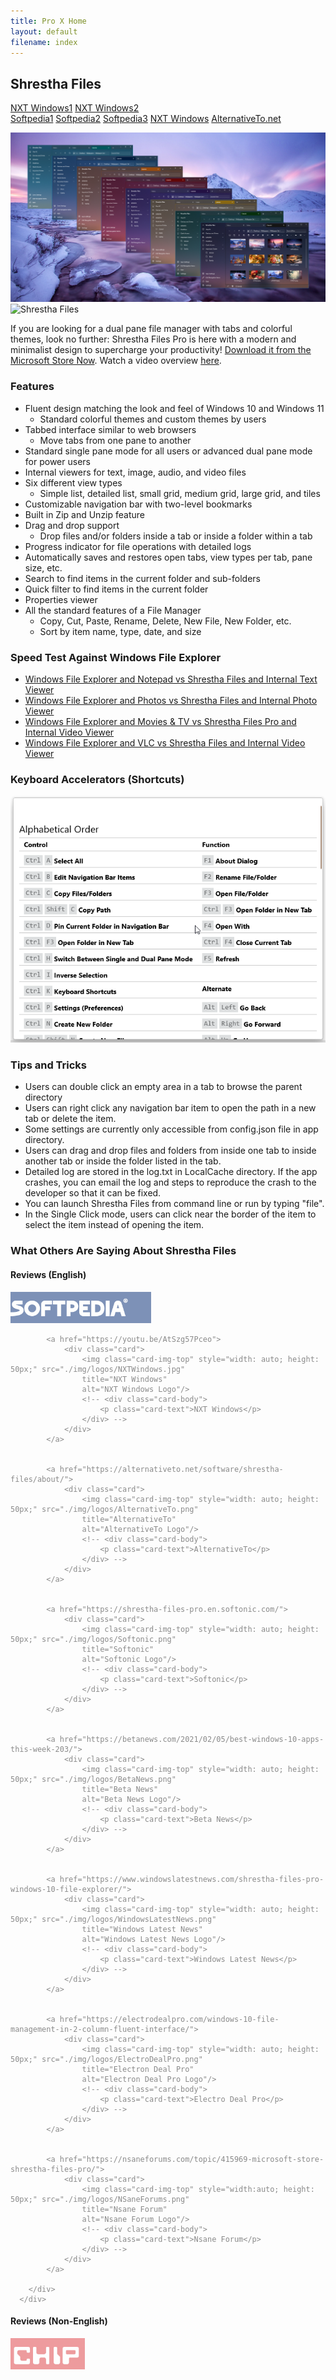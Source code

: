 ```yaml
---
title: Pro X Home
layout: default
filename: index
---
```



## Shrestha Files

<div class="container">
  <div class="card">
    <a href="https://youtu.be/AtSzg57Pceo">NXT Windows1</a>
    <a href="https://youtu.be/AtSzg57Pceo">NXT Windows2</a>
  </div>
  <a href="https://www.softpedia.com/get/File-managers/Shrestha-Files.shtml" class="btn btn-outline-secondary" role="button">Softpedia1</a>
  <a href="https://www.softpedia.com/get/File-managers/Shrestha-Files.shtml" class="btn btn-primary" role="button">Softpedia2</a>
  <a href="https://www.softpedia.com/get/File-managers/Shrestha-Files.shtml" class="btn btn-primary">Softpedia3</a>
  <a href="https://youtu.be/AtSzg57Pceo">NXT Windows</a>
  <a href="https://alternativeto.net/software/shrestha-files/about/">AlternativeTo.net</a>
</div>


[![Shrestha Files](/images/Launch2021/ColorfulShresthaFilesPro.png)](https://youtu.be/fOKNh0Mdl_I)
![Shrestha Files](/images/Launch2021/ShresthaFilesProGuideAnimated.gif)

If you are looking for a dual pane file manager with tabs and colorful themes, look no further: Shrestha Files Pro is here with a modern and minimalist design to supercharge your productivity! [Download it from the Microsoft Store Now](https://www.microsoft.com/store/apps/9npnffsv2hqm?cid=GitHub). Watch a video overview [here](https://youtu.be/fOKNh0Mdl_I).


### Features
* Fluent design matching the look and feel of Windows 10 and Windows 11
  * Standard colorful themes and custom themes by users
* Tabbed interface similar to web browsers
  * Move tabs from one pane to another
* Standard single pane mode for all users or advanced dual pane mode for power users
* Internal viewers for text, image, audio, and video files
* Six different view types
  * Simple list, detailed list, small grid, medium grid, large grid, and tiles
* Customizable navigation bar with two-level bookmarks
* Built in Zip and Unzip feature
* Drag and drop support
  * Drop files and/or folders inside a tab or inside a folder within a tab
* Progress indicator for file operations with detailed logs
* Automatically saves and restores open tabs, view types per tab, pane size, etc.
* Search to find items in the current folder and sub-folders
* Quick filter to find items in the current folder
* Properties viewer
* All the standard features of a File Manager
  * Copy, Cut, Paste, Rename, Delete, New File, New Folder, etc.
  * Sort by item name, type, date, and size


### Speed Test Against Windows File Explorer
* [Windows File Explorer and Notepad vs Shrestha Files and Internal Text Viewer](https://youtu.be/V09G9u-RAR4)
* [Windows File Explorer and Photos vs Shrestha Files and Internal Photo Viewer](https://youtu.be/oFsOza1OU0M)
* [Windows File Explorer and Movies & TV vs Shrestha Files Pro and Internal Video Viewer](https://youtu.be/ZVTDLhgIqWg)
* [Windows File Explorer and VLC vs Shrestha Files and Internal Video Viewer](https://youtu.be/gTBngQdT3Gw)

### Keyboard Accelerators (Shortcuts)

![Keyboard Accelerators](/images/ShresthaFilesShortcuts.gif)

### Tips and Tricks
* Users can double click an empty area in a tab to browse the parent directory
* Users can right click any navigation bar item to open the path in a new tab or delete the item.
* Some settings are currently only accessible from config.json file in app directory.
* Users can drag and drop files and folders from inside one tab to inside another tab or inside the folder listed in the tab.
* Detailed log are stored in the log.txt in LocalCache directory. If the app crashes, you can email the log and steps to reproduce the crash to the developer so that it can be fixed.
* You can launch Shrestha Files from command line or run by typing "file".
* In the Single Click mode, users can click near the border of the item to select the item instead of opening the item.


### What Others Are Saying About Shrestha Files

<div class="card">
    <div class="card-header">
        <h4>Reviews (English)</h4>
    </div>        
    <div class="card-body">
        <div class="card-group" style="opacity: 0.5;">
            <a href="https://www.softpedia.com/get/File-managers/Shrestha-Files.shtml">
                <div class="card">
                    <img class="card-img-top" style="width: auto; height: 50px;" 
                    title="Softpedia"
                    src="./img/logos/Softpedia.png" 
                    alt="Softpedia Logo"/>
                    <!-- <div class="card-body">
                        <p class="card-text">Softpedia</p>
                    </div> -->
                </div>
            </a> 

            
            <a href="https://youtu.be/AtSzg57Pceo">
                <div class="card">
                    <img class="card-img-top" style="width: auto; height: 50px;" src="./img/logos/NXTWindows.jpg" 
                    title="NXT Windows"
                    alt="NXT Windows Logo"/>
                    <!-- <div class="card-body">
                        <p class="card-text">NXT Windows</p>
                    </div> -->
                </div>
            </a>

            
            <a href="https://alternativeto.net/software/shrestha-files/about/">
                <div class="card">
                    <img class="card-img-top" style="width: auto; height: 50px;" src="./img/logos/AlternativeTo.png" 
                    title="AlternativeTo"
                    alt="AlternativeTo Logo"/>
                    <!-- <div class="card-body">
                        <p class="card-text">AlternativeTo</p>
                    </div> -->
                </div>
            </a>

            
            <a href="https://shrestha-files-pro.en.softonic.com/">
                <div class="card">
                    <img class="card-img-top" style="width: auto; height: 50px;" src="./img/logos/Softonic.png" 
                    title="Softonic"
                    alt="Softonic Logo"/>
                    <!-- <div class="card-body">
                        <p class="card-text">Softonic</p>
                    </div> -->
                </div>
            </a>

            
            <a href="https://betanews.com/2021/02/05/best-windows-10-apps-this-week-203/">
                <div class="card">
                    <img class="card-img-top" style="width: auto; height: 50px;" src="./img/logos/BetaNews.png" 
                    title="Beta News"
                    alt="Beta News Logo"/>
                    <!-- <div class="card-body">
                        <p class="card-text">Beta News</p>
                    </div> -->
                </div>
            </a>

            
            <a href="https://www.windowslatestnews.com/shrestha-files-pro-windows-10-file-explorer/">
                <div class="card">
                    <img class="card-img-top" style="width: auto; height: 50px;" src="./img/logos/WindowsLatestNews.png" 
                    title="Windows Latest News"
                    alt="Windows Latest News Logo"/>
                    <!-- <div class="card-body">
                        <p class="card-text">Windows Latest News</p>
                    </div> -->
                </div>
            </a>

            
            <a href="https://electrodealpro.com/windows-10-file-management-in-2-column-fluent-interface/">
                <div class="card">
                    <img class="card-img-top" style="width: auto; height: 50px;" src="./img/logos/ElectroDealPro.png" 
                    title="Electron Deal Pro"
                    alt="Electron Deal Pro Logo"/>
                    <!-- <div class="card-body">
                        <p class="card-text">Electro Deal Pro</p>
                    </div> -->
                </div>
            </a>

            
            <a href="https://nsaneforums.com/topic/415969-microsoft-store-shrestha-files-pro/">
                <div class="card">
                    <img class="card-img-top" style="width:auto; height: 50px;" src="./img/logos/NSaneForums.png" 
                    title="Nsane Forum"
                    alt="Nsane Forum Logo"/>
                    <!-- <div class="card-body">
                        <p class="card-text">Nsane Forum</p>
                    </div> -->
                </div>
            </a>

        </div>
      </div>
</div>



<div class="card">
    <div class="card-header">
        <h4>Reviews (Non-English)</h4>
    </div>        
    <div class="card-body">
        <div class="card-group" style="opacity: 0.5;">
            <a href="https://www.chip.de/news/Explorer-Alternative-fuer-Windows-10-Diese-10-Euro-App-gibt-es-aktuell-gratis_183270871.html">
                <div class="card">
                    <img class="card-img-top" style="width: auto; height: 50px;" 
                    title="Chip.de - Video (German)"
                    src="./img/logos/int/ChipDe.png" 
                    alt="Chip.de Logo"/>
                    <!-- <div class="card-body">
                        <p class="card-text">Chip.de - Video (German)</p>
                    </div> -->
                </div>
            </a> 

            
            <a href="https://youtu.be/Fk84PkAQ0Eg">
                <div class="card">
                    <img class="card-img-top" style="width: auto; height: 50px;" src="./img/logos/int/LosIllusionistas.jpg" 
                    title="Los Ilusionistas De La Tecnología - Video (Spanish)"
                    alt="Los Ilusionistas De La Tecnología Logo"/>
                    <!-- <div class="card-body">
                        <p class="card-text">Los Ilusionistas De La Tecnología - Video (Spanish)</p>
                    </div> -->
                </div>
            </a>

            
            <a href="https://www.youtube.com/watch?v=z4RhHVN2FfY">
                <div class="card">
                    <img class="card-img-top" style="width: auto; height: 50px;" src="./img/logos/int/MasterTutos93.jpg" 
                    title="Master Tutos 93 - Video (Spanish)"
                    alt="Master Tutos 93 Logo"/>
                    <!-- <div class="card-body">
                        <p class="card-text">Master Tutos 93 - Video (Spanish)</p>
                    </div> -->
                </div>
            </a>

            
            <a href="https://www.deskmodder.de/blog/2021/01/31/shrestha-files-pro-als-windows-10-datei-explorer-app-noch-kurzzeitig-kostenlos/">
                <div class="card">
                    <img class="card-img-top" style="width: auto; height: 50px;" src="./img/logos/int/Deskmodder.png" 
                    title="Deskmodder.de (German)"
                    alt="Deskmodder.de Logo"/>
                    <!-- <div class="card-body">
                        <p class="card-text">Deskmodder.de (German)</p>
                    </div> -->
                </div>
            </a>

            
            <a href="https://www.chip.cz/novinky/software/prakticka-alternativa-spravce-souboru-pro-windows-10-je-docasne-k-dispozici-zdarma/">
                <div class="card">
                    <img class="card-img-top" style="width: auto; height: 50px;" src="./img/logos/int/ChipCz.png" 
                    title="Chip.cz (Czech)"
                    alt="Chip.cz Logo"/>
                    <!-- <div class="card-body">
                        <p class="card-text">Chip.cz (Czech)</p>
                    </div> -->
                </div>
            </a>

            
            <a href="https://blog.kdata.vn/shrestha-files-pro-dang-mien-phi-cho-nguoi-dung-windows-10-5839/">
                <div class="card">
                    <img class="card-img-top" style="width: auto; height: 50px;" src="./img/logos/int/Kdata.png" 
                    title="KData.Vn (Vietnamese)"
                    alt="KData.Vn Logo"/>
                    <!-- <div class="card-body">
                        <p class="card-text">KData.Vn (Vietnamese)</p>
                    </div> -->
                </div>
            </a>

            
            <a href="https://windowsforum.kr/data/16705506">
                <div class="card">
                    <img class="card-img-top" style="width: auto; height: 50px;" src="./img/logos/int/WindowsForum.png" 
                    title="WindowsForum.Kr (Korean)"
                    alt="WindowsForum Logo"/>
                    <!-- <div class="card-body">
                        <p class="card-text">WindowsForum.Kr (Korean)</p>
                    </div> -->
                </div>
            </a>

            
            <a href="https://youtu.be/0h9MDohkjEE">
                <div class="card">
                    <img class="card-img-top" style="width:auto; height: 50px;" src="./img/logos/int/MohmoudImran.png" 
                    title="Mahmoud Imran - Video (Arabic)"
                    alt="Mahmoud Imran Logo"/>
                    <!-- <div class="card-body">
                        <p class="card-text">Mahmoud Imran - Video (Arabic)</p>
                    </div> -->
                </div>
            </a>


            
            <a href="https://www.descargas.com/app/shrestha-files-pro/windows/">
                <div class="card">
                    <img class="card-img-top" style="width:auto; height: 50px;" src="./img/logos/int/Descargas.png" 
                    title="Descargas (Spanish)"
                    alt="Descargas Logo"/>
                    <!-- <div class="card-body">
                        <p class="card-text">Descargas (Spanish)</p>
                    </div> -->
                </div>
            </a>


            
            <a href="https://trainghiemso.vn/shrestha-files-free/">
                <div class="card">
                    <img class="card-img-top" style="width:auto; height: 50px;" src="./img/logos/int/Trainghiemso.png" 
                    title="Trainghiemso.vn (Vietnamese)"
                    alt="Trainghiemso.vn Logo"/>
                    <!-- <div class="card-body">
                        <p class="card-text">Trainghiemso.vn (Vietnamese) - Video (Arabic)</p>
                    </div> -->
                </div>
            </a>


            
            <a href="https://freesoft.ru/windows/shrestha-files">
                <div class="card">
                    <img class="card-img-top" style="width:auto; height: 50px;" src="./img/logos/int/FreeSoft.png" 
                    title="Freesoft.ru (Russian)"
                    alt="Freesoft.ru Logo"/>
                    <!-- <div class="card-body">
                        <p class="card-text">Freesoft.ru (Russian)</p>
                    </div> -->
                </div>
            </a>


            
            <a href="https://techmaniacs.gr/shrestha-files-pro-entelos-dorean-apo-ta-9-eyro-poy-kostizei-gia-windows-10/">
                <div class="card">
                    <img class="card-img-top" style="width:auto; height: 50px;" src="./img/logos/int/Techmaniacs.png" 
                    title="Techmaniacs.gr (Greek)"
                    alt="Techmaniacs.gr Logo"/>
                    <!-- <div class="card-body">
                        <p class="card-text">Techmaniacs.gr (Greek)</p>
                    </div> -->
                </div>
            </a>

            
            <a href="https://shrestha-files-a-modern-dual-panel-file-manager.para-ordenador.com/">
                <div class="card">
                    <img class="card-img-top" style="width:auto; height: 50px;" src="./img/logos/int/Para-Ordenador.png" 
                    title="Para-Ordenador (Spanish)"
                    alt="Para-Ordenador Logo"/>
                    <!-- <div class="card-body">
                        <p class="card-text">Para-Ordenador (Spanish)</p>
                    </div> -->
                </div>
            </a>


            
            <a href="https://www.futurezone.de/digital-life/article231487443/Download-kostenlos-statt-9-Euro-Nur-heute-ist-die-Software-umsonst.html">
                <div class="card">
                    <img class="card-img-top" style="width:auto; height: 50px;" src="./img/logos/int/FutureZone.png" 
                    title="FutureZone.de (German)"
                    alt="FutureZone.de Logo"/>
                    <!-- <div class="card-body">
                        <p class="card-text">FutureZone.de (German)</p>
                    </div> -->
                </div>
            </a>


            
            <a href="https://www.giga.de/news/fuer-windows-10-alternativer-datei-explorer-fuer-kurze-zeit-kostenlos/">
                <div class="card">
                    <img class="card-img-top" style="width:auto; height: 50px;" src="./img/logos/int/Giga.png" 
                    title="Giga.de (German)"
                    alt="Giga.de Logo"/>
                    <!-- <div class="card-body">
                        <p class="card-text">Giga.de (German)</p>
                    </div> -->
                </div>
            </a>

            
            <a href="https://bubera.com/pc-software-gadget/about-windows10-shrestha-files-pro/">
                <div class="card">
                    <img class="card-img-top" style="width:auto; height: 50px;" src="./img/logos/int/Bubera.png" 
                    title="Bubera.com (Japanese)"
                    alt="Bubera.com (Japanese) Logo"/>
                    <!-- <div class="card-body">
                        <p class="card-text">Bubera.com (Japanese)</p>
                    </div> -->
                </div>
            </a>

            <a href="https://www.hcl.hr/vijest/besplatno-se-dijeli-solidna-alternativa-windowsovom-file-exploreru-176332/">
                <div class="card">
                    <img class="card-img-top" style="width:auto; height: 50px;" src="./img/logos/int/HCL.png" 
                    title="Hcl.hr (Croatian)"
                    alt="Hcl.hr (Croatian)"/>
                    <!-- <div class="card-body">
                        <p class="card-text">Hcl.hr (Croatian)</p>
                    </div> -->
                </div>
            </a>
            
            <a href="https://www.01net.com/telecharger/windows/Utilitaire/gestion_de_fichier/fiches/157602.html">
                <div class="card">
                    <img class="card-img-top" style="width:auto; height: 50px;" src="./img/logos/int/01Net.png" 
                    title="01Net.Com (French)"
                    alt="01Net.Com (French) Logo"/>
                    <!-- <div class="card-body">
                        <p class="card-text">01Net.Com (French)</p>
                    </div> -->
                </div>
            </a>
            
            <a href="https://forum.zyzoom.net/threads/367759/">
                <div class="card">
                    <img class="card-img-top" style="width:auto; height: 50px;" src="./img/logos/int/Zyzoom.png" 
                    title="Zyzoom.Net (Arabic)"
                    alt="Zyzoom.Net (Arabic)Logo"/>
                    <!-- <div class="card-body">
                        <p class="card-text">Zyzoom.Net (Arabic)</p>
                    </div> -->
                </div>
            </a>
            
            <a href="http://haohe.fun/2021/09/win10shrestha-files%EF%BC%9A%E9%80%82%E7%94%A8%E4%BA%8E-windows-10-%E5%92%8C-windows-11-%E8%AE%BE%E5%A4%87%E7%9A%84%E7%8E%B0%E4%BB%A3%E5%8F%8C%E7%AA%97%E6%A0%BC%E6%96%87%E4%BB%B6%E7%AE%A1%E7%90%86/">
                <div class="card">
                    <img class="card-img-top" style="width:auto; height: 50px;" src="./img/logos/int/haohe.png" 
                    title="Haohe.Fun (Chinese Simplified)"
                    alt="Haohe.Fun (Chinese Simplified) Logo"/>
                    <!-- <div class="card-body">
                        <p class="card-text">Haohe.Fun (Chinese Simplified)</p>
                    </div> -->
                </div>
            </a>
        </div>
      </div>
</div>


### Translation

If you would like to translate the app in the language of your choice, instructions are provided [here](https://jptgamesandapps.github.io/ShresthaFiles/translation).


### Thoughts that every one have about Windows File Explorer in Windows 11
* Windows File Explorer Alternative
* Windows File Explorer Not Responding
* Windows File Explorer Slow
* Windows File Explorer Tabs
* Windows File Explorer Not Opening
* Get Help with File Explorer in Windows

### Note
This repo does not contain source code for Shrestha Files!


[![Get it From Microsoft Store](https://developer.microsoft.com/store/badges/images/English_get-it-from-MS.png)](//www.microsoft.com/store/apps/9npnffsv2hqm?cid=GitHub) | ![Microsoft Store Rating (Global)](/images/MicrosoftStoreRating09062021.png)
------ | ------
Download from the Microsoft Store | Global Rating

